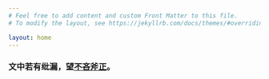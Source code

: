 ```yaml
---
# Feel free to add content and custom Front Matter to this file.
# To modify the layout, see https://jekyllrb.com/docs/themes/#overriding-theme-defaults

layout: home
---
```


### 文中若有纰漏，望[不吝斧正](https://github.com/HaizhiH/HaizhiH.github.io/issues/new)。
